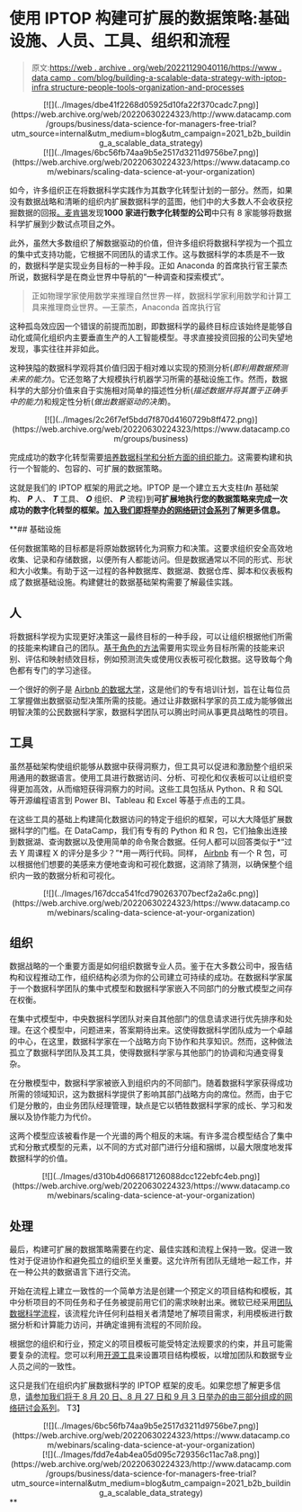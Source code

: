 # 使用 IPTOP 构建可扩展的数据策略:基础设施、人员、工具、组织和流程

> 原文:[https://web . archive . org/web/20221129040116/https://www . data camp . com/blog/building-a-scalable-data-strategy-with-iptop-infra structure-people-tools-organization-and-processes](https://web.archive.org/web/20221129040116/https://www.datacamp.com/blog/building-a-scalable-data-strategy-with-iptop-infrastructure-people-tools-organization-and-processes)

<center>[![](../Images/dbe41f2268d05925d10fa22f370cadc7.png)](https://web.archive.org/web/20220630224323/http://www.datacamp.com/groups/business/data-science-for-managers-free-trial?utm_source=internal&utm_medium=blog&utm_campaign=2021_b2b_building_a_scalable_data_strategy)</center>

<center>[![](../Images/6bc56fb74aa9b5e2517d3211d9756be7.png)](https://web.archive.org/web/20220630224323/https://www.datacamp.com/webinars/scaling-data-science-at-your-organization)</center>

如今，许多组织正在将数据科学实践作为其数字化转型计划的一部分。然而，如果没有数据战略和清晰的组织内扩展数据科学的蓝图，他们中的大多数人不会收获挖掘数据的回报[。](https://web.archive.org/web/20220630224323/https://www.datacamp.com/community/blog/digital-transformation)[麦肯锡](https://web.archive.org/web/20220630224323/https://www.mckinsey.com/business-functions/mckinsey-analytics/our-insights/ten-red-flags-signaling-your-analytics-program-will-fail)发现**1000 家进行数字化转型的公司**中只有 8 家能够将数据科学扩展到少数试点项目之外。

此外，虽然大多数组织了解数据驱动的价值，但许多组织将数据科学视为一个孤立的集中式支持功能，它根据不同团队的请求工作。这与数据科学的本质是不一致的，数据科学是实现业务目标的一种手段。正如 Anaconda 的首席执行官王蒙杰所说，数据科学是在商业世界中导航的“一种调查和探索模式”。

> 正如物理学家使用数学来推理自然世界一样，数据科学家利用数学和计算工具来推理商业世界。—王蒙杰，Anaconda 首席执行官

这种孤岛效应因一个错误的前提而加剧，即数据科学的最终目标应该始终是能够自动化或简化组织内主要垂直生产的人工智能模型。寻求直接投资回报的公司失望地发现，事实往往并非如此。

这种狭隘的数据科学观将其价值归因于相对难以实现的预测分析(*即利用数据预测未来的能力*)。它还忽略了大规模执行机器学习所需的基础设施工作。然而，数据科学的大部分价值来自于实施相对简单的描述性分析(*描述数据并将其置于正确手中的能力*)和规定性分析(*做出数据驱动的决策*)。

<center>[![](../Images/2c26f7ef5bdd7f870d4160729b8ff472.png)](https://web.archive.org/web/20220630224323/https://www.datacamp.com/groups/business)</center>

完成成功的数字化转型需要[培养数据科学和分析方面的组织能力](https://web.archive.org/web/20220630224323/https://www.datacamp.com/community/blog/digital-transformation)。这需要构建和执行一个智能的、包容的、可扩展的数据策略。

这就是我们的 IPTOP 框架的用武之地。IPTOP 是一个建立五大支柱(***I***n 基础架构、 ***P*** 人、 ***T*** 工具、 ***O*** 组织、 ***P*** 流程)到**可扩展地执行您的数据策略来完成一次成功的数字化转型的框架。[加入我们即将举办的网络研讨会系列](https://web.archive.org/web/20220630224323/https://www.datacamp.com/webinars/scaling-data-science-at-your-organization)了解更多信息。**

 **## 基础设施

任何数据策略的目标都是将原始数据转化为洞察力和决策。这要求组织安全高效地收集、记录和存储数据，以便所有人都能访问。但是数据通常以不同的形式、形状和大小收集。有助于这一过程的各种数据库、数据湖、数据仓库、脚本和仪表板构成了数据基础设施。构建健壮的数据基础架构需要了解最佳实践。

## 人

将数据科学视为实现更好决策这一最终目标的一种手段，可以让组织根据他们所需的技能来构建自己的团队。[基于角色的方法](https://web.archive.org/web/20220630224323/https://www.datacamp.com/community/blog/persona-driven-learning)需要用实现业务目标所需的技能来识别、评估和映射绩效目标，例如预测流失或使用仪表板可视化数据。这导致每个角色都有专门的学习途径。

一个很好的例子是 [Airbnb 的数据大学](https://web.archive.org/web/20220630224323/https://medium.com/airbnb-engineering/how-airbnb-democratizes-data-science-with-data-university-3eccc71e073a)，这是他们的专有培训计划，旨在让每位员工掌握做出数据驱动型决策所需的技能。通过让非数据科学家的员工成为能够做出明智决策的公民数据科学家，数据科学团队可以腾出时间从事更具战略性的项目。

## 工具

虽然基础架构使组织能够从数据中获得洞察力，但工具可以促进和激励整个组织采用通用的数据语言。使用工具进行数据访问、分析、可视化和仪表板可以让组织变得更加高效，从而缩短获得洞察力的时间。这些工具包括从 Python、R 和 SQL 等开源编程语言到 Power BI、Tableau 和 Excel 等基于点击的工具。

在这些工具的基础上构建简化数据访问的特定于组织的框架，可以大大降低扩展数据科学的门槛。在 DataCamp，我们有专有的 Python 和 R 包，它们抽象出连接到数据湖、查询数据以及使用简单的命令聚合数据。任何人都可以回答类似于*“过去 Y 周课程 X 的评分是多少？”*用一两行代码。同样， [Airbnb](https://web.archive.org/web/20220630224323/https://medium.com/airbnb-engineering/using-r-packages-and-education-to-scale-data-science-at-airbnb-906faa58e12d) 有一个 R 包，可以根据他们想要的美感来方便地查询和可视化数据，这消除了猜测，以确保整个组织内一致的数据分析和可视化。

<center>[![](../Images/167dcca541fcd790263707becf2a2a6c.png)](https://web.archive.org/web/20220630224323/https://www.datacamp.com/webinars/scaling-data-science-at-your-organization)</center>

## 组织

数据战略的一个重要方面是如何组织数据专业人员。鉴于在大多数公司中，报告结构和议程推动工作，组织结构必须为你的公司建立可持续的成功。在数据科学家属于一个数据科学团队的集中式模型和数据科学家嵌入不同部门的分散式模型之间存在权衡。

在集中式模型中，中央数据科学团队对来自其他部门的信息请求进行优先排序和处理。在这个模型中，问题进来，答案期待出来。这使得数据科学团队成为一个卓越的中心，在这里，数据科学家在一个战略方向下协作和共享知识。然而，这种做法孤立了数据科学团队及其工具，使得数据科学家与其他部门的协调和沟通变得复杂。

在分散模型中，数据科学家被嵌入到组织内的不同部门。随着数据科学家获得成功所需的领域知识，这为数据科学提供了影响其部门战略方向的席位。然而，由于它们是分散的，由业务团队经理管理，缺点是它以牺牲数据科学家的成长、学习和发展以及协作能力为代价。

这两个模型应该被看作是一个光谱的两个相反的末端。有许多混合模型结合了集中式和分散式模型的元素，以不同的方式对部门进行分组和捆绑，以最大限度地发挥数据科学的价值。

<center>[![](../Images/d310b4d066817126088dcc122ebfc4eb.png)](https://web.archive.org/web/20220630224323/https://www.datacamp.com/webinars/scaling-data-science-at-your-organization)</center>

## 处理

最后，构建可扩展的数据策略需要在约定、最佳实践和流程上保持一致。促进一致性对于促进协作和避免孤立的组织至关重要。这允许所有团队无缝地一起工作，并在一种公共的数据语言下进行交流。

开始在流程上建立一致性的一个简单方法是创建一个预定义的项目结构和模板，其中分析项目的不同任务和子任务被提前用它们的需求映射出来。微软已经采用[团队数据科学流程](https://web.archive.org/web/20220630224323/https://docs.microsoft.com/en-us/azure/machine-learning/team-data-science-process/overview)，该流程允许任何利益相关者清楚地了解项目需求，利用模板进行数据分析和计算能力访问，并确定谁拥有流程的不同阶段。

根据您的组织和行业，预定义的项目模板可能受特定法规要求的约束，并且可能需要复杂的流程。您可以利用[开源工具](https://web.archive.org/web/20220630224323/https://drivendata.github.io/cookiecutter-data-science/)来设置项目结构模板，以增加团队和数据专业人员之间的一致性。

这只是我们在组织内扩展数据科学的 IPTOP 框架的皮毛。如果您想了解更多信息，[请参加我们将于 8 月 20 日、8 月 27 日和 9 月 3 日举办的由三部分组成的网络研讨会系列](https://web.archive.org/web/20220630224323/https://www.datacamp.com/webinars/scaling-data-science-at-your-organization)。
T3】

<center>[![](../Images/6bc56fb74aa9b5e2517d3211d9756be7.png)](https://web.archive.org/web/20220630224323/https://www.datacamp.com/webinars/scaling-data-science-at-your-organization)</center>

<center>[![](../Images/fdd7e4ab4ea05d095c729356c11ac7a8.png)](https://web.archive.org/web/20220630224323/http://www.datacamp.com/groups/business/data-science-for-managers-free-trial?utm_source=internal&utm_medium=blog&utm_campaign=2021_b2b_building_a_scalable_data_strategy)</center>**
